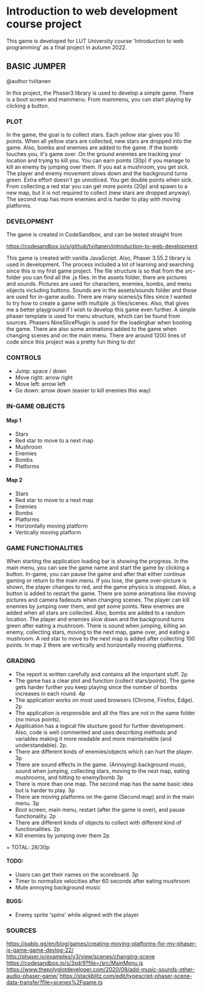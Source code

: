 # Introduction to web development course project

This game is developed for LUT University course 'Introduction to web programming' as a final project in autumn 2022.

## BASIC JUMPER

@author tviitanen

In this project, the Phaser3 library is used to develop a simple game. There is a boot screen and mainmenu. From mainmenu, you can start playing by clicking a button.

### PLOT

In the game, the goal is to collect stars. Each yellow star gives you 10 points. When all yellow stars are collected, new stars are dropped into the game. Also, bombs and enemies are added to the game. If the bomb touches you, it's game over. On the ground enemies are tracking your location and trying to kill you. You can earn points (30p) if you manage to kill an enemy by jumping over them. If you eat a mushroom, you get sick. The player and enemy movement slows down and the background turns green. Extra effort doesn't go unnoticed. You get double points when sick. From collecting a red star you can get more points (20p) and spawn to a new map, but it is not required to collect (new stars are dropped anyway). The second map has more enemies and is harder to play with moving platforms.

### DEVELOPMENT

The game is created in CodeSandbox, and can be tested straight from

https://codesandbox.io/s/github/tviitanen/introduction-to-web-development

This game is created with vanilla JavaScript. Also, Phaser 3.55.2 library is used in development. The process included a lot of learning and searching since this is my first game project. The file structure is so that from the src-folder you can find all the .js files. In the assets folder, there are pictures and sounds. Pictures are used for characters, enemies, bombs, and menu objects including buttons. Sounds are in the assets/sounds folder and those are used for in-game audio. There are many scenes/js files since I wanted to try how to create a game with multiple .js files/scenes. Also, that gives me a better playground if I wish to develop this game even further. A simple phaser template is used for menu structure, which can be found from sources. Phasers NineSlicePlugin is used for the loadingbar when booting the game. There are also some animations added to the game when changing scenes and on the main menu. There are around 1200 lines of code since this project was a pretty fun thing to do!

### CONTROLS

- Jump: space / down
- Move right: arrow right
- Move left: arrow left
- Go down: arrow down (easier to kill enemies this way)

### IN-GAME OBJECTS

#### Map 1

- Stars
- Red star to move to a next map
- Mushroom
- Enemies
- Bombs
- Platforms

#### Map 2

- Stars
- Red star to move to a next map
- Enemies
- Bombs
- Platforms
- Horizontally moving platform
- Vertically moving platform

### GAME FUNCTIONALITIES

When starting the application loading bar is showing the progress. In the main menu, you can see the game name and start the game by clicking a button. In-game, you can pause the game and after that either continue gaming or return to the main menu. If you lose, the game over-picture is shown, the player changes to red, and the game physics is stopped. Also, a button is added to restart the game. There are some animations like moving pictures and camera fadeouts when changing scenes. The player can kill enemies by jumping over them, and get some points. New enemies are added when all stars are collected. Also, bombs are added to a random location. The player and enemies slow down and the background turns green after eating a mushroom. There is sound when jumping, killing an enemy, collecting stars, moving to the next map, game over, and eating a mushroom. A red star to move to the next map is added after collecting 100 points. In map 2 there are vertically and horizontally moving platforms.

### GRADING

- The report is written carefully and contains all the important stuff. 2p
- The game has a clear plot and function (collect stars/points). The game gets harder further you keep playing since the number of bombs increases in each round. 4p
- The application works on most used browsers (Chrome, Firefox, Edge). 2p
- The application is responsible and all the files are not in the same folder (no minus points).
- Application has a logical file stucture good for further development. Also, code is well commented and uses describing methods and variables making it more readable and more maintainable (and understandable). 2p.
- There are different kinds of enemies/objects which can hurt the player. 3p
- There are sound effects in the game. (Annoying) background music, sound when jumping, collecting stars, moving to the next map, eating mushrooms, and hitting to enemy/bomb 3p
- There is more than one map. The second map has the same basic idea but is harder to play. 3p
- There are moving platforms on the game (Second map) and in the main menu. 3p
- Boot screen, main menu, restart (after the game is over), and pause functionality. 2p
- There are different kinds of objects to collect with different kind of functionalities. 2p
- Kill enemies by jumping over them 2p

= TOTAL: 28/30p

#### TODO:

- Users can get their names on the scoreboard. 3p
- Timer to normalize velocities after 60 seconds after eating mushroom
- Mute annoying background music

#### BUGS:

- Enemy sprite 'spins' while aligned with the player

### SOURCES

https://pablo.gg/en/blog/games/creating-moving-platforms-for-my-phaser-js-game-game-devlog-22/
http://phaser.io/examples/v3/view/scenes/changing-scene
https://codesandbox.io/s/3xdr9?file=/src/MainMenu.js
https://www.thepolyglotdeveloper.com/2020/09/add-music-sounds-other-audio-phaser-game/
https://stackblitz.com/edit/typescript-phaser-scene-data-transfer?file=scenes%2Fgame.ts
